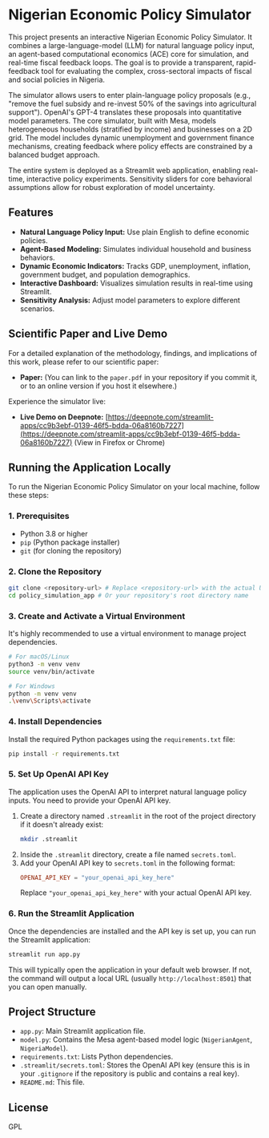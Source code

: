 # Nigerian Economic Policy Simulator

This project presents an interactive Nigerian Economic Policy Simulator. It combines a large-language-model (LLM) for natural language policy input, an agent-based computational economics (ACE) core for simulation, and real-time fiscal feedback loops. The goal is to provide a transparent, rapid-feedback tool for evaluating the complex, cross-sectoral impacts of fiscal and social policies in Nigeria.

The simulator allows users to enter plain-language policy proposals (e.g., "remove the fuel subsidy and re-invest 50% of the savings into agricultural support"). OpenAI's GPT-4 translates these proposals into quantitative model parameters. The core simulator, built with Mesa, models heterogeneous households (stratified by income) and businesses on a 2D grid. The model includes dynamic unemployment and government finance mechanisms, creating feedback where policy effects are constrained by a balanced budget approach.

The entire system is deployed as a Streamlit web application, enabling real-time, interactive policy experiments. Sensitivity sliders for core behavioral assumptions allow for robust exploration of model uncertainty.

## Features

*   **Natural Language Policy Input:** Use plain English to define economic policies.
*   **Agent-Based Modeling:** Simulates individual household and business behaviors.
*   **Dynamic Economic Indicators:** Tracks GDP, unemployment, inflation, government budget, and population demographics.
*   **Interactive Dashboard:** Visualizes simulation results in real-time using Streamlit.
*   **Sensitivity Analysis:** Adjust model parameters to explore different scenarios.

## Scientific Paper and Live Demo

For a detailed explanation of the methodology, findings, and implications of this work, please refer to our scientific paper:
*   **Paper:** (You can link to the `paper.pdf` in your repository if you commit it, or to an online version if you host it elsewhere.)

Experience the simulator live:
*   **Live Demo on Deepnote:** [https://deepnote.com/streamlit-apps/cc9b3ebf-0139-46f5-bdda-06a8160b7227](https://deepnote.com/streamlit-apps/cc9b3ebf-0139-46f5-bdda-06a8160b7227) (View in Firefox or Chrome)

## Running the Application Locally

To run the Nigerian Economic Policy Simulator on your local machine, follow these steps:

### 1. Prerequisites

*   Python 3.8 or higher
*   `pip` (Python package installer)
*   `git` (for cloning the repository)

### 2. Clone the Repository

```bash
git clone <repository-url> # Replace <repository-url> with the actual URL of your Git repository
cd policy_simulation_app # Or your repository's root directory name
```

### 3. Create and Activate a Virtual Environment

It's highly recommended to use a virtual environment to manage project dependencies.

```bash
# For macOS/Linux
python3 -m venv venv
source venv/bin/activate

# For Windows
python -m venv venv
.\venv\Scripts\activate
```

### 4. Install Dependencies

Install the required Python packages using the `requirements.txt` file:

```bash
pip install -r requirements.txt
```

### 5. Set Up OpenAI API Key

The application uses the OpenAI API to interpret natural language policy inputs. You need to provide your OpenAI API key.

1.  Create a directory named `.streamlit` in the root of the project directory if it doesn't already exist:
    ```bash
    mkdir .streamlit
    ```
2.  Inside the `.streamlit` directory, create a file named `secrets.toml`.
3.  Add your OpenAI API key to `secrets.toml` in the following format:
    ```toml
    OPENAI_API_KEY = "your_openai_api_key_here"
    ```
    Replace `"your_openai_api_key_here"` with your actual OpenAI API key.

### 6. Run the Streamlit Application

Once the dependencies are installed and the API key is set up, you can run the Streamlit application:

```bash
streamlit run app.py
```

This will typically open the application in your default web browser. If not, the command will output a local URL (usually `http://localhost:8501`) that you can open manually.

## Project Structure

*   `app.py`: Main Streamlit application file.
*   `model.py`: Contains the Mesa agent-based model logic (`NigerianAgent`, `NigeriaModel`).
*   `requirements.txt`: Lists Python dependencies.
*   `.streamlit/secrets.toml`: Stores the OpenAI API key (ensure this is in your `.gitignore` if the repository is public and contains a real key).
*   `README.md`: This file.

## License

GPL
